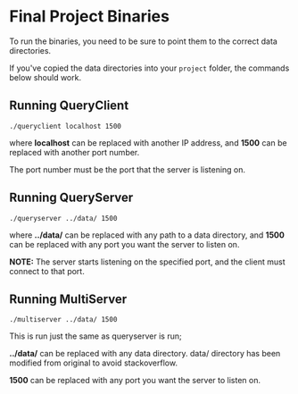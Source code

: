 # Final Project Binaries

To run the binaries, you need to be sure to point them to the
correct data directories.

If you've copied the data directories into your ```project``` folder,
the commands below should work.

## Running QueryClient

```
./queryclient localhost 1500
```

where **localhost** can be replaced with another IP address,
and **1500** can be replaced with another port number.

The port number must be the port that the server is listening on. 

## Running QueryServer

```
./queryserver ../data/ 1500
```

where **../data/** can be replaced with any path to a data directory,
and **1500** can be replaced with any port you want the server to listen on.

**NOTE:** The server starts listening on the specified port, and the
client must connect to that port.

## Running MultiServer

```
./multiserver ../data/ 1500
```

This is run just the same as queryserver is run;

**../data/** can be replaced with any data directory. data/ directory has been modified from original to avoid stackoverflow.

**1500** can be replaced with any port you want the server to listen on.

